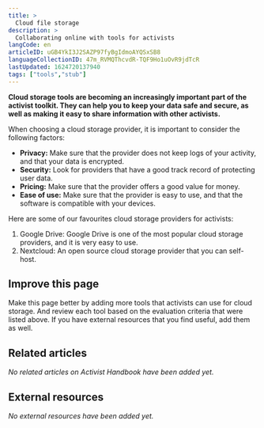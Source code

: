 ```yaml
---
title: >
  Cloud file storage
description: >
  Collaborating online with tools for activists
langCode: en
articleID: uGB4YkI3J2SAZP97fyBgIdmoAYQSxSB8
languageCollectionID: 47m_RVMQThcvdR-TQF9Ho1uOvR9jdTcR
lastUpdated: 1624720137940
tags: ["tools","stub"]
---
```


**Cloud storage tools are becoming an increasingly important part of the activist toolkit. They can help you to keep your data safe and secure, as well as making it easy to share information with other activists.**

When choosing a cloud storage provider, it is important to consider the following factors:

-   **Privacy:** Make sure that the provider does not keep logs of your activity, and that your data is encrypted.
-   **Security:** Look for providers that have a good track record of protecting user data.
-   **Pricing:** Make sure that the provider offers a good value for money.
-   **Ease of use:** Make sure that the provider is easy to use, and that the software is compatible with your devices.

Here are some of our favourites cloud storage providers for activists:

1.  Google Drive: Google Drive is one of the most popular cloud storage providers, and it is very easy to use.
2.  Nextcloud: An open source cloud storage provider that you can self-host.

## Improve this page

Make this page better by adding more tools that activists can use for cloud storage. And review each tool based on the evaluation criteria that were listed above. If you have external resources that you find useful, add them as well.

## Related articles

_No related articles on Activist Handbook have been added yet._

## External resources

_No external resources have been added yet._
